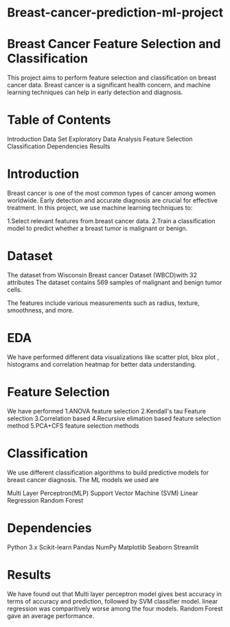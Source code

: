 # Breast-cancer-prediction-ml-project

# Breast Cancer Feature Selection and Classification

This project aims to perform feature selection and classification on breast cancer data. Breast cancer is a significant health concern, and machine learning techniques can help in early detection and diagnosis.

# Table of Contents

Introduction
Data Set
Exploratory Data Analysis 
Feature Selection
Classification
Dependencies
Results

# Introduction
Breast cancer is one of the most common types of cancer among women worldwide. Early detection and accurate diagnosis are crucial for effective treatment. In this project, we use machine learning techniques to:

1.Select relevant features from breast cancer data.
2.Train a classification model to predict whether a breast tumor is malignant or benign.

# Dataset 

The dataset from Wisconsin Breast cancer 
Dataset (WBCD)with 32 attributes The dataset contains 569 samples of malignant and benign tumor cells.

The features include various measurements such as radius, texture, smoothness, and more.

# EDA
We have performed different data visualizations like scatter plot, blox plot , histograms and correlation heatmap for better data understanding.

# Feature Selection
We have performed
1.ANOVA feature selection
2.Kendall's tau Feature selection
3.Correlation based
4.Recursive elimation based feature selection method
5.PCA+CFS feature selection methods

# Classification

We use different classification algorithms to build predictive models for breast cancer diagnosis.
The ML models we used are

Multi Layer Perceptron(MLP)
Support Vector Machine (SVM)
Linear Regression
Random Forest

# Dependencies
Python 3.x
Scikit-learn
Pandas
NumPy
Matplotlib
Seaborn
Streamlit

# Results
We have found out that Multi layer perceptron model gives best accuracy in terms of accuracy and prediction, followed by SVM classifier model. linear regression was comparitively worse among the four models. Random Forest gave an average performance.




